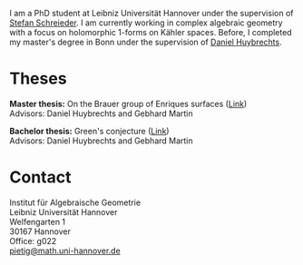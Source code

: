 I am a PhD student at Leibniz Universität Hannover under the supervision of [Stefan Schreieder](https://www.iag.uni-hannover.de/de/institut/personenverzeichnis/schreieder). I am currently working in complex algebraic geometry with a focus on holomorphic 1-forms on Kähler spaces. Before, I completed my master's degree in Bonn under the supervision of [Daniel Huybrechts](https://www.math.uni-bonn.de/~huybrech/).

# Theses
**Master thesis:** On the Brauer group of Enriques surfaces ([Link](https://smnptg.github.io/MT_Pietig.pdf))  
Advisors: Daniel Huybrechts and Gebhard Martin  

**Bachelor thesis:** Green's conjecture ([Link](https://smnptg.github.io/BT_Pietig.pdf))  
Advisors: Daniel Huybrechts and Gebhard Martin

# Contact
Institut für Algebraische Geometrie  
Leibniz Universität Hannover  
Welfengarten 1  
30167 Hannover  
Office: g022  
<pietig@math.uni-hannover.de>
